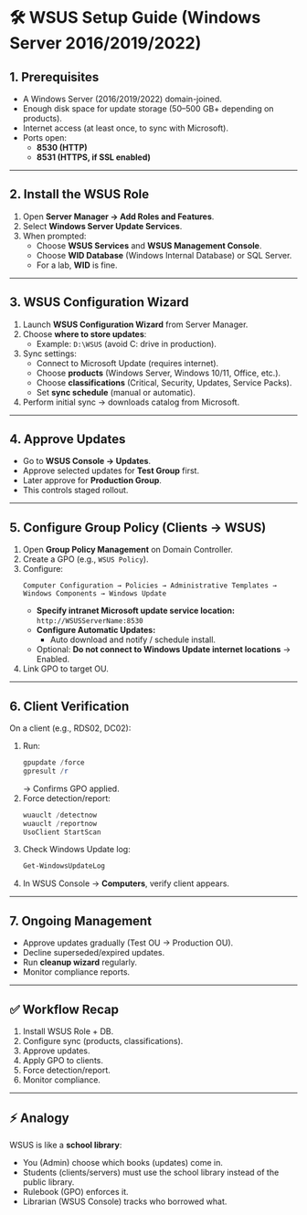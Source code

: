 # 🛠️ WSUS Setup Guide (Windows Server 2016/2019/2022)

## 1. Prerequisites
- A Windows Server (2016/2019/2022) domain-joined.
- Enough disk space for update storage (50–500 GB+ depending on products).
- Internet access (at least once, to sync with Microsoft).
- Ports open:
  - **8530 (HTTP)**
  - **8531 (HTTPS, if SSL enabled)**

---

## 2. Install the WSUS Role
1. Open **Server Manager → Add Roles and Features**.
2. Select **Windows Server Update Services**.
3. When prompted:
   - Choose **WSUS Services** and **WSUS Management Console**.
   - Choose **WID Database** (Windows Internal Database) or SQL Server.
   - For a lab, **WID** is fine.

---

## 3. WSUS Configuration Wizard
1. Launch **WSUS Configuration Wizard** from Server Manager.
2. Choose **where to store updates**:
   - Example: `D:\WSUS` (avoid C: drive in production).
3. Sync settings:
   - Connect to Microsoft Update (requires internet).
   - Choose **products** (Windows Server, Windows 10/11, Office, etc.).
   - Choose **classifications** (Critical, Security, Updates, Service Packs).
   - Set **sync schedule** (manual or automatic).
4. Perform initial sync → downloads catalog from Microsoft.

---

## 4. Approve Updates
- Go to **WSUS Console → Updates**.
- Approve selected updates for **Test Group** first.
- Later approve for **Production Group**.
- This controls staged rollout.

---

## 5. Configure Group Policy (Clients → WSUS)
1. Open **Group Policy Management** on Domain Controller.
2. Create a GPO (e.g., `WSUS Policy`).
3. Configure:
   ```
   Computer Configuration → Policies → Administrative Templates → Windows Components → Windows Update
   ```
   - **Specify intranet Microsoft update service location:**
     `http://WSUSServerName:8530`
   - **Configure Automatic Updates:**
     - Auto download and notify / schedule install.
   - Optional: **Do not connect to Windows Update internet locations** → Enabled.
4. Link GPO to target OU.

---

## 6. Client Verification
On a client (e.g., RDS02, DC02):
1. Run:
   ```powershell
   gpupdate /force
   gpresult /r
   ```
   → Confirms GPO applied.
2. Force detection/report:
   ```powershell
   wuauclt /detectnow
   wuauclt /reportnow
   UsoClient StartScan
   ```
3. Check Windows Update log:
   ```powershell
   Get-WindowsUpdateLog
   ```
4. In WSUS Console → **Computers**, verify client appears.

---

## 7. Ongoing Management
- Approve updates gradually (Test OU → Production OU).
- Decline superseded/expired updates.
- Run **cleanup wizard** regularly.
- Monitor compliance reports.

---

## ✅ Workflow Recap
1. Install WSUS Role + DB.
2. Configure sync (products, classifications).
3. Approve updates.
4. Apply GPO to clients.
5. Force detection/report.
6. Monitor compliance.

---

## ⚡ Analogy
WSUS is like a **school library**:
- You (Admin) choose which books (updates) come in.
- Students (clients/servers) must use the school library instead of the public library.
- Rulebook (GPO) enforces it.
- Librarian (WSUS Console) tracks who borrowed what.
